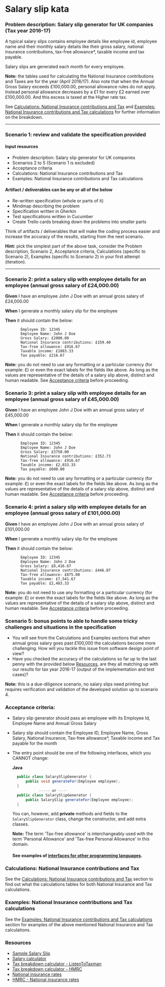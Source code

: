 Salary slip kata
================

### Problem description: Salary slip generator for UK companies (Tax year 2016-17)
 
  A typical salary slips contains employee details like employee id, employee name and their monthly salary details like their gross salary, national insurance contributions, tax-free allowance*, taxable income and tax payable.
  
  Salary slips are generated each month for every employee.
   
  **Note:** the tables used for calculating the National Insurance contributions and Taxes are for the year (April 2016/17).
  Also note that when the Annual Gross Salary exceeds £100,000.00, personal allowance rules do not apply. Instead personal allowance decreases by a £1 for every £2 earned over £100,000.00. And this excess is taxed at the Higher rate tax.

  See [Calculations: National Insurance contributions and Tax](#calculations-national-insurance-contributions-and-tax) and [Examples: National Insurance contributions and Tax calculations](#examples-national-insurance-contributions-and-tax-calculations) for further information on the breakdown.

---

### Scenario 1: review and validate the specification provided
   
#### Input resources
  
  - Problem description: Salary slip generator for UK companies
  - Scenarios 2 to 5 (Scenario 1 is excluded)
  - Acceptance criteria
  - Calculations: National Insurance contributions and Tax
  - Examples: National Insurance contributions and Tax calculations
 
#### Artifact / deliverables can be any or all of the below
  
  - Re-written specification (whole or parts of it)
  - Mindmap describing the problem
  - Specification written in Gherkin
  - Test specifications written in Cucumber
  - Create Trello cards breaking down the problems into smaller parts
  
Think of artifacts / deliverables that will make the coding process easier and increase the accuracy of the results, starting from the next scenario.

**Hint:** pick the simplest part of the above task, consider the Problem description, Scenario 2, Acceptance criteria, Calculations (specific to Scenario 2), Examples (specific to Scenario 2) in your first attempt (iteration).

---

### Scenario 2: print a salary slip with employee details for an employee (annual gross salary of £24,000.00)
    
  <p><b>Given</b> I have an employee John J Doe with an annual gross salary of £24,000.00</p>
  <p><b>When</b> I generate a monthly salary slip for the employee</p>
  <p><b>Then</b> it should contain the below:</p>
  
           Employee ID: 12345
           Employee Name: John J Doe
           Gross Salary: £2000.00
           National Insurance contributions: £159.40
           Tax-free allowance: £916.67
           Taxable income: £1083.33
           Tax payable: £216.67          
   
   **Note:** you do not need to use any formatting or a particular currency (for example: £) or even the exact labels for the fields like above. As long as the values are representative of the details of a salary slip above, distinct and human readable.
   See [Acceptance criteria](#acceptance-criteria) before proceeding. 

### Scenario 3: print a salary slip with employee details for an employee (annual gross salary of £45,000.00)
    
  <p><b>Given</b> I have an employee John J Doe with an annual gross salary of £45,000.00</p>
  <p><b>When</b> I generate a monthly salary slip for the employee</p>
  <p><b>Then</b> it should contain the below:</p>
  
           Employee ID: 12345
           Employee Name: John J Doe
           Gross Salary: £3750.00
           National Insurance contributions: £352.73
           Tax-free allowance: £916.67
           Taxable income: £2,833.33
           Tax payable: £600.00       
   
   **Note:** you do not need to use any formatting or a particular currency (for example: £) or even the exact labels for the fields like above. As long as the values are representative of the details of a salary slip above, distinct and human readable.
   See [Acceptance criteria](#acceptance-criteria) before proceeding. 

### Scenario 4: print a salary slip with employee details for an employee (annual gross salary of £101,000.00)
    
  <p><b>Given</b> I have an employee John J Doe with an annual gross salary of £101,000.00</p>
  <p><b>When</b> I generate a monthly salary slip for the employee</p>
  <p><b>Then</b> it should contain the below:</p>
  
           Employee ID: 12345
           Employee Name: John J Doe
           Gross Salary: £8,416.67
           National Insurance contributions: £446.07
           Tax-free allowance: £875.00
           Taxable income: £7,541.67
           Tax payable: £2,483.33 
   
   **Note:** you do not need to use any formatting or a particular currency (for example: £) or even the exact labels for the fields like above. As long as the values are representative of the details of a salary slip above, distinct and human readable.
   See [Acceptance criteria](#acceptance-criteria) before proceeding.

### Scenario 5: bonus points to able to handle some tricky challenges and situations in the specification
   
   - You will see from the Calculations and Examples sections that when annual gross salary goes past £100,000 the calculations become more challenging. How will you tackle this issue from software design point of view?
   - Have you checked the accuracy of the calculations so far up to the last penny with the provided below [Resources](#resources), are they all matching up with our results for tax year 2016-17 (output of the implementation and test cases)?
   
   **Note:** this is a due-diligence scenario, no salary slips need printing but requires verification and validation of the developed solution up to scenario 4. 
   
### Acceptance criteria:
- Salary slip generator should pass an employee with its Employee Id, Employee Name and Annual Gross Salary
- Salary slip should contain the Employee ID, Employee Name, Gross Salary, National Insurance, Tax-free allowance*, Taxable income and Tax payable for the month
- The entry point should be one of the following interfaces, which you CANNOT change:
  
  **Java** 
  ```java  
    public class SalarySlipGenerator {
        public void generateFor(Employee employee);
    }
              ----- or ----
    public class SalarySlipGenerator {
        public SalarySlip generateFor(Employee employee);
    }
  ```
  
  You can, however, add **private** methods and fields to the `SalarySlipGenerator` class, change the constructor, and add extra classes.
      
  **Note:** The term 'Tax-free allowance' is interchangeably used with the term 'Personal Allowance' and 'Tax-free Personal Allowance' in this domain.
  
  #### See examples of [interfaces for other programming languages](other-language-interfaces.md).  
  
### Calculations: National Insurance contributions and Tax

  See the [Calculations: National Insurance contributions and Tax](CALCULATIONS.md) section to find out what the calculations tables for both National Insurance and Tax calculations. 

### Examples: National Insurance contributions and Tax calculations

  See the [Examples: National Insurance contributions and Tax calculations](EXAMPLES.md) section for examples of the above mentioned National Insurance and Tax calculations.   
 
### Resources
- [Sample Salary Slip](http://1.bp.blogspot.com/-lJXMuMQCGtE/Udm8dlTIeSI/AAAAAAAAA1Q/jLxBZndJTAA/s1600/Pay+Slip+Format.JPG)
- [Salary calculator](http://www.thesalarycalculator.co.uk/)
- [Tax breakdown calculator - ListenToTaxman](https://listentotaxman.com/122000?)
- [Tax breakdown calculator - HMRC](http://tools.hmrc.gov.uk/hmrctaxcalculator/screen/Personal+Tax+Calculator/en-GB/summary?user=guest)
- [National insurance rates](http://www.which.co.uk/money/tax/guides/national-insurance-explained/national-insurance-rates/)
- [HMRC - National insurance rates](https://www.gov.uk/guidance/rates-and-thresholds-for-employers-2016-to-2017)